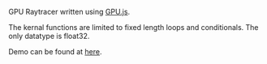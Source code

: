 GPU Raytracer written using [GPU.js](https://github.com/gpujs/gpu.js).

The kernal functions are limited to fixed length loops and conditionals. The only datatype is float32.

Demo can be found at [here](http://renandroid.com/raytracer.html).
